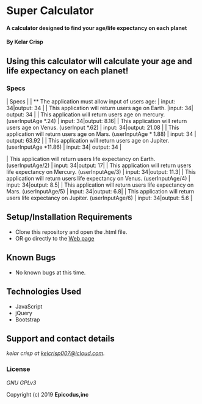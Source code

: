 # Super Calculator

#### A calculator designed to find your age/life expectancy on each planet

#### By Kelar Crisp

## Using this calculator will calculate your age and life expectancy on each planet!



### Specs
| Specs                    |
| ** The application must allow input of users age:  | input: 34|output: 34 |
| This application will return users age on Earth.   |input: 34| output: 34 |
| This application will return users age on mercury. (userInputAge *.24)   | input: 34|output: 8.16|
| This application will return users age on Venus. (userInput *.62)   | input: 34|output: 21.08 |
| This application will return users age on Mars. (userInputAge * 1.88)   | input: 34 | output: 63.92  |
| This application will return users age on Jupiter. (userInputAge *11.86)   | input: 34| output: 34 |

| This application will return users life expectancy on Earth. (userInputAge/2)   | input:  34|output: 17|
| This application will return users life expectancy on Mercury. (userInputAge/3)  | input: 34|output: 11.3|
| This application will return users life expectancy on Venus. (userInputAge/4)   | input: 34|output: 8.5|
| This application will return users life expectancy on Mars. (userInputAge/5)  | input: 34|output: 6.8|
| This application will return users life expectancy on Jupiter. (userInputAge/6)  | input: 34|output: 5.6 |



## Setup/Installation Requirements

* Clone this repository and open the .html file.
* OR go directly to the [Web page](http://epicoding95.github.io/super-calculator)

## Known Bugs
* No known bugs at this time.

## Technologies Used
* JavaScript
* jQuery
* Bootstrap


## Support and contact details

_kelar crisp at kelcrisp007@icloud.com._

### License

*GNU GPLv3*

Copyright (c) 2019 **Epicodus,inc**
